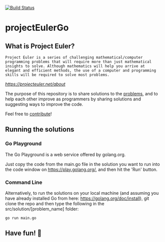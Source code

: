 [![Build Status](https://travis-ci.com/james-flynn-ie/projectEulerGo.svg)](https://travis-ci.com/james-flynn-ie/projectEulerGo)

# projectEulerGo
## What is Project Euler?
`Project Euler is a series of challenging mathematical/computer programming problems that will require more than just mathematical insights to solve. Although mathematics will help you arrive at elegant and efficient methods, the use of a computer and programming skills will be required to solve most problems.`

_https://projecteuler.net/about_

The purpose of this repository is to share solutions to the [problems](https://projecteuler.net/archives), and to help each other improve as programmers by sharing solutions and suggesting ways to improve the code.

Feel free to [contribute](https://github.com/james-flynn-ie/projectEulerGo/blob/master/CONTRIBUTING.md)!

## Running the solutions
### Go Playground
The Go Playground is a web service offered by golang.org.

Just copy the code from the main.go file in the solution you want to run into the code window on https://play.golang.org/, and then hit the 'Run' button.

### Command Line
Alternatively, to run the solutions on your local machine (and assuming you have already installed Go from here: https://golang.org/doc/install), git clone the repo and then type the following in the src/solution/[problem_name] folder:

```
go run main.go
```

## Have fun! :tada:
